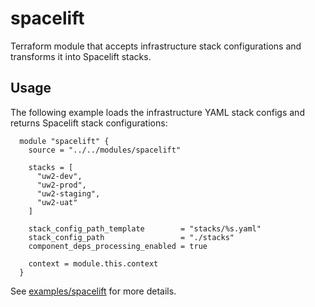 # spacelift

Terraform module that accepts infrastructure stack configurations and transforms it into Spacelift stacks.

## Usage

The following example loads the infrastructure YAML stack configs and returns Spacelift stack configurations:


  ```hcl
    module "spacelift" {
      source = "../../modules/spacelift"

      stacks = [
        "uw2-dev",
        "uw2-prod",
        "uw2-staging",
        "uw2-uat"
      ]
  
      stack_config_path_template        = "stacks/%s.yaml"
      stack_config_path                 = "./stacks"
      component_deps_processing_enabled = true
    
      context = module.this.context
    }
  ```

See [examples/spacelift](../../examples/spacelift) for more details.
